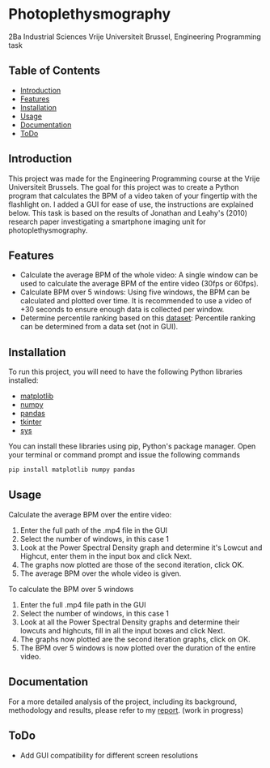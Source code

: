 # Photoplethysmography

2Ba Industrial Sciences Vrije Universiteit Brussel, Engineering Programming task
## Table of Contents


- [Introduction](#introduction)
- [Features](#features)
- [Installation](#installation)
- [Usage](#usage)
- [Documentation](#documentation)
- [ToDo](#todo)

## Introduction

This project was made for the Engineering Programming course at the Vrije Universiteit Brussels. The goal for this project was to create a Python program that calculates the BPM of a video taken of your fingertip with the flashlight on. I added a GUI for ease of use, the instructions are explained below. This task is based on the results of Jonathan and Leahy's (2010) research paper investigating a smartphone imaging unit for photoplethysmography.

## Features

- Calculate the average BPM of the whole video: A single window can be used to calculate the average BPM of the entire video (30fps or 60fps).
- Calculate BPM over 5 windows: Using five windows, the BPM can be calculated and plotted over time. It is recommended to use a video of +30 seconds to ensure enough data is collected per window.
- Determine percentile ranking based on this [dataset](/data/dataset-72971.csv): Percentile ranking can be determined from a data set (not in GUI).

## Installation

To run this project, you will need to have the following Python libraries installed:

- [matplotlib](https://matplotlib.org/)
- [numpy](https://numpy.org/)
- [pandas](https://pandas.pydata.org/)
- [tkinter](https://docs.python.org/3/library/tkinter.html) 
- [sys](https://docs.python.org/3/library/sys.html)

You can install these libraries using pip, Python's package manager. Open your terminal or command prompt and issue the following commands

```bash
pip install matplotlib numpy pandas
```

## Usage

Calculate the average BPM over the entire video:

1. Enter the full path of the .mp4 file in the GUI
2. Select the number of windows, in this case 1
3. Look at the Power Spectral Density graph and determine it's Lowcut and Highcut, enter them in the input box and click Next.
4. The graphs now plotted are those of the second iteration, click OK.
5. The average BPM over the whole video is given.

To calculate the BPM over 5 windows
1. Enter the full .mp4 file path in the GUI
2. Select the number of windows, in this case 1
3. Look at all the Power Spectral Density graphs and determine their lowcuts and highcuts, fill in all the input boxes and click Next.
4. The graphs now plotted are the second iteration graphs, click on OK.
5. The BPM over 5 windows is now plotted over the duration of the entire video.

## Documentation

For a more detailed analysis of the project, including its background, methodology and results, please refer to my [report](reportEP.pdf). (work in progress)

## ToDo

- Add GUI compatibility for different screen resolutions

